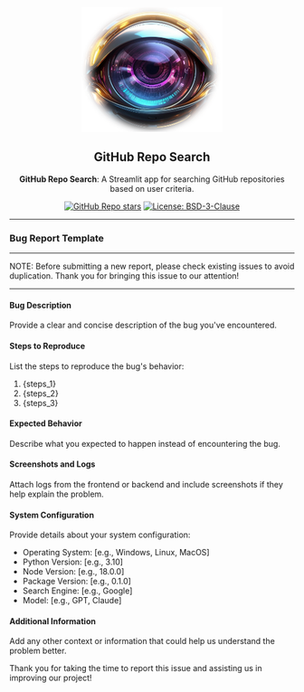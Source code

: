 <div align="center">

<img src="../images/gitreposearch_logo.png" alt="GitHub Repo Search Logo" width="250" height="220" />

## **GitHub Repo Search**

**GitHub Repo Search**: A Streamlit app for searching GitHub repositories based on user criteria.

[![GitHub Repo stars](https://img.shields.io/github/stars/arch3angel/gitreposearch)](https://github.com/arch3angel/gitreposearch)
[![License: BSD-3-Clause](https://img.shields.io/badge/License-BSD_3--Clause-purple.svg)](https://opensource.org/license/bsd-3-clause)

</div>

---

### Bug Report Template

---

NOTE: Before submitting a new report, please check existing issues to avoid duplication. Thank you for bringing this issue to our attention!

---

#### Bug Description

Provide a clear and concise description of the bug you've encountered.

#### Steps to Reproduce

List the steps to reproduce the bug's behavior:

1. {steps_1}
2. {steps_2}
3. {steps_3}

#### Expected Behavior

Describe what you expected to happen instead of encountering the bug.

#### Screenshots and Logs

Attach logs from the frontend or backend and include screenshots if they help explain the problem.

#### System Configuration

Provide details about your system configuration:

- Operating System: [e.g., Windows, Linux, MacOS]
- Python Version: [e.g., 3.10]
- Node Version: [e.g., 18.0.0]
- Package Version: [e.g., 0.1.0]
- Search Engine: [e.g., Google]
- Model: [e.g., GPT, Claude]

#### Additional Information

Add any other context or information that could help us understand the problem better.

Thank you for taking the time to report this issue and assisting us in improving our project!
